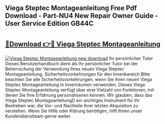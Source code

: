 ## Viega Steptec Montageanleitung Free Pdf Download - Part-NU4 New Repair Owner Guide - User Service Edition GB44C

# <h2><a href="http://df8jy9.blite.top/?on=Viega+Steptec+Montageanleitung">🔗Download 👉🔴 Viega Steptec Montageanleitung</a></h2>

[![Viega Steptec Montageanleitung new download](https://i.imgur.com/lujVjoI.png)](http://df8jy9.blite.top/?on=Viega+Steptec+Montageanleitung)
Ihr persönlicher Tutor Dieses Benutzerhandbuch dient als Ihr persönlicher Tutor bei der Beherrschung der Verwendung Ihres neuen Viega Steptec Montageanleitung. Sicherheitsvorkehrungen für den Innenbereich Bitte beachten Sie alle Sicherheitsvorkehrungen, wenn Sie Ihren neuen Viega Steptec Montageanleitung in Innenräumen verwenden. Dieses Viega Steptec Montageanleitung verfügt über eine Vielzahl von Funktionen, mit denen Sie Ihre Erfahrung personalisieren können. Wir glauben, dass das Viega Steptec MontageanleitungD ein wichtiges Instrument für Ihr Bestreben war, die Vor- und Nachteile Ihrer letzten Akquisition zu verstehen. Wenn Sie Hilfe oder Klärung benötigen, hilft Ihnen unser Kundendienstteam gerne weiter.
